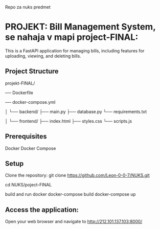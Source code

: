 Repo za nuks predmet

# PROJEKT: Bill Management System, se nahaja v mapi project-FINAL:
This is a FastAPI application for managing bills, including features for uploading, viewing, and deleting bills.

## Project Structure
projekt-FINAL/

── Dockerfile

── docker-compose.yml

│ └── backend/ ├── main.py ├── database.py └── requirements.txt

│ └── frontend/ ├── index.html ├── styles.css └── scripts.js

## Prerequisites
Docker
Docker Compose

## Setup
Clone the repository:
git clone https://github.com/Leon-0-0-7/NUKS.git

cd NUKS/poject-FINAL

build and run docker docker-compose build docker-compose up

## Access the application: 
Open your web browser and navigate to http://212.101.137.103:8000/
